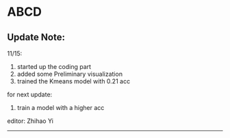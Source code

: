 # ABCD

Update Note:
------------------------------------------------------
11/15:
1. started up the coding part
2. added some Preliminary visualization
3. trained the Kmeans model with 0.21 acc

for next update:
1. train a model with a higher acc

editor: Zhihao Yi

------------------------------------------------------
